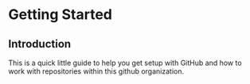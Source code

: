 # Getting Started
## Introduction
This is a quick little guide to help you get setup with GitHub and how to work with repositories within this github organization.
